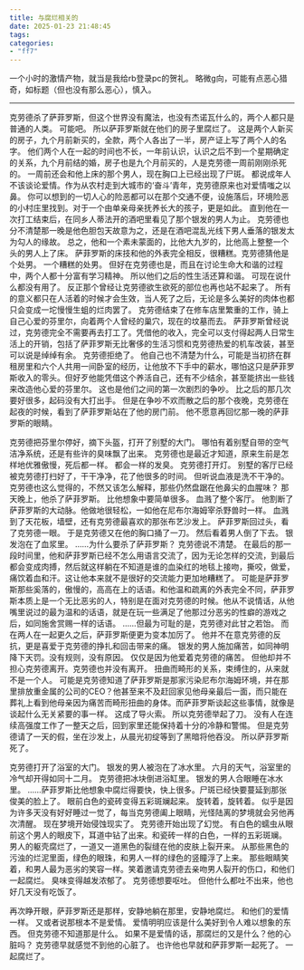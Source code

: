 ```yaml
---
title: 与腐烂相关的
date: 2025-01-23 21:48:45
tags:
categories:
- "ff7"
---
```


一个小时的激情产物，就当是我给rb登录pc的贺礼。
略微g向，可能有点恶心猎奇，如标题（但也没有那么恶心），慎入。

------


克劳德杀了萨菲罗斯，但这个世界没有魔法，也没有杰诺瓦什么的，两个人都只是普通的人类。
可能吧。
所以萨菲罗斯就在他们的房子里腐烂了。
这是两个人新买的房子，九个月前新买的，全款，两个人各出了一半，房产证上写了两个人的名字。
他们两个人在一起的时间也不长，一年前认识，认识之后不到一个星期确定的关系，九个月前结的婚，房子也是九个月前买的，人是克劳德一周前刚刚杀死的。
一周前还会和他上床的那个男人，现在胸口上已经出现了尸斑。
都说成年人不该谈论爱情。作为从农村走到大城市的‘奋斗’青年，克劳德原来也对爱情嗤之以鼻。
你可以想到的一切人心的险恶都可以在那个交通不便，设施落后，环境险恶的小村庄里找到。对于一个由单亲母亲抚养长大的孩子，更是如此。
直到他在一次打工结束后，在同乡人蒂法开的酒吧里看见了那个银发的男人为止。
克劳德也分不清楚那一晚是他色胆包天故意为之，还是在酒吧混乱光线下男人垂落的银发太为勾人的缘故。
总之，他和一个素未蒙面的，比他大九岁的，比他高上整整一个头的男人上了床。
萨菲罗斯的床技和他的外表完全相反，很糟糕。克劳德猜他是个处男。
一个糟糕的处男。
但好在克劳德也是，而且在讨论生命大和谐的过程中，两个人都十分富有学习精神。
所以他们之后的性生活还算和谐。
可现在说什么都没有用了。
反正那个曾经让克劳德欲生欲死的部位也再也站不起来了。
所有的意义都只在人活着的时候才会生效，当人死了之后，无论是多么美好的肉体也都只会变成一坨慢慢生蛆的烂肉罢了。
克劳德结束了在修车店里繁重的工作，骑上自己心爱的芬里尔，向着两个人曾经的巢穴，现在的坟墓而去。
萨菲罗斯曾经说过，克劳德完全不需要再去打工了。凭借他的收入，完全可以支付得起两人日常生活上的开销，包括了萨菲罗斯无比奢侈的生活习惯和克劳德热爱的机车改装，甚至可以说是绰绰有余。
克劳德拒绝了。
他自己也不清楚为什么，可能是当初挤在群租房里和六个人共用一间卧室的经历，让他放不下手中的薪水，哪怕这只是萨菲罗斯收入的零头。但好歹他能凭借这个养活自己，还有不少结余，甚至能挤出一些钱来改造他心爱的芬里尔。
这也是他们之间的第一次剧烈的争吵。
比之后的那几次要好很多，起码没有大打出手。
但是在争吵不欢而散之后的那个夜晚，克劳德在起夜的时候，看到了萨菲罗斯站在了他的房门前。
他不愿意再回忆那一晚的萨菲罗斯的眼睛。

克劳德把芬里尔停好，摘下头盔，打开了别墅的大门。
哪怕有着别墅自带的空气洁净系统，还是有些许的臭味飘了出来。
克劳德也是最近才知道，原来生前是怎样地优雅傲慢，死后都一样。
都会一样的发臭。
克劳德打开灯。
别墅的客厅已经被克劳德打扫好了，干干净净，花了他很多的时间。
但听说血液是洗不干净的。
克劳德也这么觉得的，不然又该怎么解释，那些仍然盘踞在他鼻尖的血腥味？
那天晚上，他杀了萨菲罗斯。
比他想象中要简单很多。
血溅了整个客厅。
他割断了萨菲罗斯的大动脉。他做地很轻松，一如他在尼布尔海姆宰杀野兽时一样。
血溅到了天花板，墙壁，还有克劳德最喜欢的那张布艺沙发上。
萨菲罗斯回过头，看了克劳德一眼。
于是克劳德又在他的胸口捅了一刀。
然后看着男人倒了下去。
银发泡在了血浆里。
……为什么要杀了萨菲罗斯？
克劳德说不清楚。
在最后的那一段时间里，他和萨菲罗斯已经不怎么用语言交流了，因为无论怎样的交流，到最后都会变成肉搏，然后就这样躺在不知道是谁的血染红的地毯上接吻，撕咬，做爱，痛饮着血和汗。这让他本来就不是很好的交流能力更加地糟糕了。
可能是萨菲罗斯那些奚落的，傲慢的，高高在上的话语。和他温和疏离的外表完全不同，萨菲罗斯本质上是一个无比恶劣的人，特别是在面对克劳德的时候。他从不说情话，从他嘴里说过的最为温和的话语，就是在玩一些满足了他那过分恶劣的性癖的游戏之后，如同施舍赏赐一样的话语。
……但最为可耻的是，克劳德对此甘之若饴。
而在两人在一起更久之后，萨菲罗斯便更为变本加厉了。
他并不在意克劳德的反抗，更是喜爱于克劳德的挣扎和回击带来的痛。
银发的男人施加痛苦，如同神明降下天罚。没有规则，没有原因。
仅仅是因为他爱着克劳德的痛苦。
但他却并不担心克劳德离开。克劳德也并没有离开。
扭曲而畸形的关系，束缚住的，从来就不是一个人。
可能是克劳德知道了萨菲罗斯是那家污染尼布尔海姆环境，并在那里排放重金属的公司的CEO？他甚至来不及赶回家见他母亲最后一面，而只能在葬礼上看到他母亲因为痛苦而畸形扭曲的身体。而萨菲罗斯谈起这些事情，就像是谈起什么无关紧要的事一样。
这成了导火索。
所以克劳德举起了刀。
没有人在连续高强度工作了一整天之后，回到家里还能保持着十分的冷静和警惕。
但是克劳德请了一天的假，坐在沙发上，从晨光初绽等到了黑暗将他吞没。
所以萨菲罗斯死了。

克劳德打开了浴室的大门。
银发的男人被泡在了冰水里。
六月的天气，浴室里的冷气却开得如同十二月。
克劳德把冰块倒进浴缸里。
银发的男人合眼睡在冰水里。
……萨菲罗斯比他想象中腐烂得要快，快上很多。尸斑已经快要蔓延到那张俊美的脸上了。
眼前白色的瓷砖变得五彩斑斓起来。
旋转着，旋转着。
似乎是因为许多天没有好好睡过一觉了，每当克劳德阖上眼睛，光怪陆离的梦境就会另他再次清醒。
现在梦境开始侵蚀现实了。
克劳德开始出现了幻觉。
有白色的蠕虫从眼前这个男人的眼皮下，耳道中钻了出来。和瓷砖一样的白色，一样的五彩斑斓。
男人的躯壳腐烂了，一道又一道黑色的裂缝在他的皮肤上裂开来。
从那些黑色的污浊的烂泥里面，绿色的眼珠，和男人一样的绿色的竖瞳浮了上来。
那些眼睛笑着，和男人最为恶劣的笑容一样。笑着邀请克劳德去亲吻男人裂开的伤口，和他们一起腐烂。
臭味变得越发浓郁了。
克劳德想要呕吐。
但他什么都吐不出来，他也好几天没有吃饭了。

再次睁开眼，萨菲罗斯还是那样，安静地躺在那里，安静地腐烂。
和他们的爱情一样。
又或者说那根本不是爱情。
爱情明明应该是什么美好到令人难以想象的东西。
但克劳德不知道那是什么。
如果不是爱情的话，那腐烂的又是什么？他的心脏吗？
克劳德早就感觉不到他的心脏了。
也许他也早就和萨菲罗斯一起死了。
一起腐烂了。

